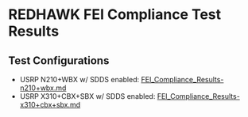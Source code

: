 # REDHAWK FEI Compliance Test Results

## Test Configurations


* USRP N210+WBX w/ SDDS enabled: [FEI\_Compliance\_Results-n210+wbx.md](FEI_Compliance_Results-n210+wbx.md)
* USRP X310+CBX+SBX w/ SDDS enabled: [FEI\_Compliance\_Results-x310+cbx+sbx.md](FEI_Compliance_Results-x310+cbx+sbx.md)
